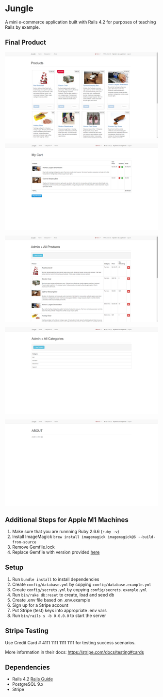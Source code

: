 # Jungle

A mini e-commerce application built with Rails 4.2 for purposes of teaching Rails by example.

## Final Product

!["Screenshot of home page"](https://github.com/vhuang5564/jungle/blob/master/public/images/home.png)

!["Screenshot of cart page"](https://github.com/vhuang5564/jungle/blob/master/public/images/cart.png)

!["Screenshot of products page"](https://github.com/vhuang5564/jungle/blob/master/public/images/admin_products.png)

!["Screenshot of categories page"](https://github.com/vhuang5564/jungle/blob/master/public/images/admin_categories.png)

!["Screenshot of about page"](https://github.com/vhuang5564/jungle/blob/master/public/images/about.png)


## Additional Steps for Apple M1 Machines

1. Make sure that you are runnning Ruby 2.6.6 (`ruby -v`)
1. Install ImageMagick `brew install imagemagick imagemagick@6 --build-from-source`
2. Remove Gemfile.lock
3. Replace Gemfile with version provided [here](https://gist.githubusercontent.com/FrancisBourgouin/831795ae12c4704687a0c2496d91a727/raw/ce8e2104f725f43e56650d404169c7b11c33a5c5/Gemfile)

## Setup

1. Run `bundle install` to install dependencies
2. Create `config/database.yml` by copying `config/database.example.yml`
3. Create `config/secrets.yml` by copying `config/secrets.example.yml`
4. Run `bin/rake db:reset` to create, load and seed db
5. Create .env file based on .env.example
6. Sign up for a Stripe account
7. Put Stripe (test) keys into appropriate .env vars
8. Run `bin/rails s -b 0.0.0.0` to start the server

## Stripe Testing

Use Credit Card # 4111 1111 1111 1111 for testing success scenarios.

More information in their docs: <https://stripe.com/docs/testing#cards>

## Dependencies

* Rails 4.2 [Rails Guide](http://guides.rubyonrails.org/v4.2/)
* PostgreSQL 9.x
* Stripe
